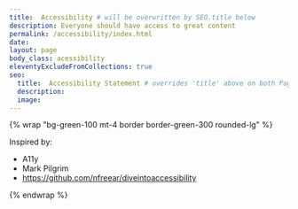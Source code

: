 ```yaml
---
title:  Accessibility # will be overwritten by SEO.title below
description: Everyone should have access to great content
permalink: /accessibility/index.html
date:
layout: page
body_class: acessibility
eleventyExcludeFromCollections: true
seo:
  title:  Accessibility Statement # overrides 'title' above on both Page and META
  description:
  image:
---
```



{% wrap "bg-green-100 mt-4 border border-green-300 rounded-lg" %}

Inspired by:
- A11y
- Mark Pilgrim
- https://github.com/nfreear/diveintoaccessibility

{% endwrap %}
